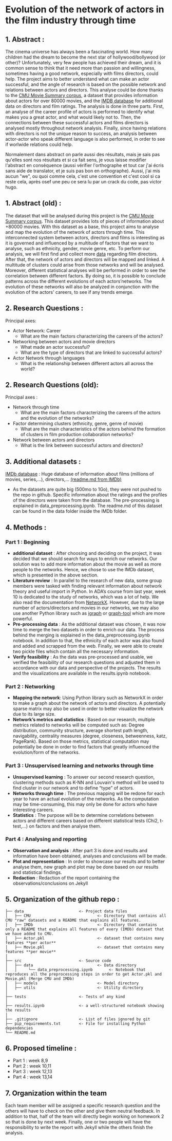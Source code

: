 # Evolution of the network of actors in the film industry through time 

## 1. Abstract : 
The cinema universe has always been a fascinating world. How many children had the dream to become the next star of hollywood/bollywood (or other)? Unfortunately, very few people has achieved their dream, and it is common sense to think that it need more than passion and willingness, sometimes having a good network, especially with films directors, could help. The project aims to better understand what can make an actor successful, and the angle of research is based on the possible network and relations between actors and directors. This analyse could be done thanks to the [CMU Movie Summary corpus](http://www.cs.cmu.edu/~ark/personas/), a dataset that provides information about actors for over 80000 movies, and the [IMDB database](https://datasets.imdbws.com) for additional data on directors and film ratings. The analysis is done in three parts. First, an analyse of the career profile of actors is performed to identify what makes you a great actor, and what would likely not to. Then, the connections between these successful actors and films directors is analysed mostly throughout network analysis. Finally, since having relations with directors is not the unique reason to success, an analysis between actor-actor who speak different language is also performed, in order to see if worlwide relations could help.

Normalement dans abstract on parle aussi des résultats, mais je sais pas qu'elles sont nos résultats et si ca fait sens, je vous laisse modifier l'abstract en conséquence (aussi vérifier l'orthographe et tout car j'ai écris sans aide de translator, et je suis pas bon en orthographe). Aussi, j'ai mis aucun "we", ou quoi comme cela, c'est une convention et c'est cool si ca reste cela, après osef une peu ce sera lu par un crack du code, pas victor hugo.

## 1. Abstract (old) :
The dataset that will be analysed during this project is the [CMU Movie Summary corpus](http://www.cs.cmu.edu/~ark/personas/). This dataset provides lots of pieces of information about +80000 movies. With this dataset as a base, this project aims to analyse and map the evolution of the network of actors through time. This interconnected system between actors, directors and films is interesting as it is governed and influenced by a multitude of factors that we want to analyse, such as ethnicity, gender, movie genre, etc. To perform our analysis, we will first find and collect more [data](https://datasets.imdbws.com) regarding film directors. After that, the network of actors and directors will be mapped and linked. A multitude of clusters could arise from those networks and will be analysed. Moreover, different statistical analyses will be performed in order to see the correlation between different factors. By doing so, it is possible to conclude patterns across the different evolutions of each actors’networks. The evolution of these networks will also be analyzed in conjunction with the evolution of the actors' careers, to see if any trends emerge.

## 2. Research Questions : 
Principal axes:
* Actor Network: Career
    * What are the main factors characterizing the careers of the actors?
* Networking between actors and movie directors
    * What made an actor successful?
    * What are the type of directors that are linked to successful actors?
* Actor Network through languages
    * What is the relationship between different actors all across the world?

## 2. Research Questions (old): 
Principal axes : 
* Network through time
  * What are the main factors characterizing the careers of the actors and the evolution of the networks?
* Factor determining clusters (ethnicity, genre, genre of movie)
  * What are the main characteristics of the actors behind the formation of clusters in film production collaboration networks?
* Network between actors and directors
  * What is the link between successful actors and directors?

## 3. Additional datasets : 
[IMDb database](https://datasets.imdbws.com) : Huge database of information about films (millions of movies, series,...), directors,... [(readme.md from IMDb)](https://developer.imdb.com/non-commercial-datasets/)
* As the datasets are quite big (500mo to 1Go), they were not pushed to the repo in github. Specific information about the ratings and the profiles of the directors were taken from the database. The pre-processing is explained in data_preprocessing.ipynb. The readme.md of this dataset can be found in the data folder inside the IMDb folder.

## 4. Methods : 
### Part 1 : Beginning
* **additional dataset** : After choosing and deciding on the project, it was decided that we should search for ways to enrich our networks. Our solution was to add more information about the movie as well as more people to the networks. Hence, we chose to use the IMDb dataset, which is presented in the above section.
* **Literature review** : In parallel to the research of new data, some group members were tasked with finding relevant information about network theory and useful import in Python. In ADA’s course from last year, week 10 is dedicated to the study of networks, which was a lot of help. We also read the documentation from [NetworkX](https://networkx.org/). However, due to the large number of actors/directors and movies in our networks, we may also use another Python library such as [igraph](https://igraph.org/) or [graph-tool](https://graph-tool.skewed.de/) which are more powerful.
* **Pre-processing data** : As the additional dataset was chosen, it was now time to merge the two datasets in order to enrich our data. The process behind the merging is explained in the data_preprocessing.ipynb notebook. In addition to that, the ethnicity of each actor was also found and added and scrapped from the web. Finally, we were able to create two pickle files which contain all the necessary information. 
* **Verify feasibility** : As the data was pre-processed and usable, we verified the feasibility of our research questions and adjusted them in accordance with our data and perspective of the projects. The results and the visualizations are available in the results.ipynb notebook.

### Part 2 : Networking
* **Mapping the network**: Using Python library such as NetworkX in order to make a graph about the network of actors and directors. A potentially sparse matrix may also be used in order to better visualize the network due to its large size.
* **Network’s metrics and statistics** : Based on our research, multiple metrics related to networks will be computed such as: Degree distribution, community structure, average shortest path length, navigability, centrality measures (degree, closeness, betweenness, katz, PageRank). Based on those metrics, statistical computation may potentially be done in order to find factors that greatly influenced the evolution/form of the networks.

### Part 3 : Unsupervised learning and networks through time 
* **Unsupervised learning** : To answer our second research question, clustering methods such as K-NN and Louvain's method will be used to find cluster in our network and to define “type” of actors.
* **Networks through time** : The previous mapping will be redone for each year to have an actual evolution of the networks. As the computation may be time-consuming, this may only be done for actors who have interesting careers. 
* **Statistics** : The purpose will be to determine correlations between actors and different careers based on different statistical tests (Chi2, t-test,…) on factors and then analyse them. 

### Part 4 : Analysing and reporting 
* **Observation and analysis** : After part 3 is done and results and information have been obtained, analyses and conclusions will be made. 
* **Plot and representation** : In order to showcase our results and to better analyse them, new graph and plot may be done based on our results and statistical findings. 
* **Redaction** : Redaction of the report containing the observations/conclusions on Jekyll

## 5. Organization of the github repo : 

```
├── data                        <- Project data files
│   ├── CMU                             <- Directory that contains all CMU "raw" datasets and a README that explains all features.
│   ├── IMDb                            <- Directory that contains only a README that explains all features of every (IMDb) dataset that we have added to CMU.
│   ├── Actor.pkl                       <- dataset that contains many features **per actor**
│   ├── Movie.pkl                       <- dataset that contains many features **per movie**
│
├── src                         <- Source code
│   ├── data                            <- Data directory
│   │     └── data_preprocessing.ipynb       <- Notebook that reproduces all the preprocessing steps in order to get Actor.pkl and Movie.pkl (Merge CMU and IMDb)
│   ├── models                          <- Model directory
│   ├── utils                           <- Utility directory
│
├── tests                       <- Tests of any kind
│
├── results.ipynb               <- a well-structured notebook showing the results
│
├── .gitignore                  <- List of files ignored by git
├── pip_requirements.txt        <- File for installing Python dependencies
└── README.md
```

## 6. Proposed timeline : 
* Part 1 : week 8,9
*	Part 2 : week 10,11
*	Part 3 : week 12,13
* Part 4 : week 13,14

## 7. Organization within the team 
Each team member will be assigned a specific research question and the others will have to check on the other and give them neutral feedback. In addition to that, half of the team will directly begin working on homework 2 so that is done by next week. Finally, one or two people will have the responsibility to write the report with Jekyll while the others finish the analysis. 

